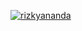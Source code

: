 [![rizkyananda](https://circleci.com/gh/rizkyananda/DBGames.svg?style=svg)](https://circleci.com/gh/rizkyananda/DBGames)
